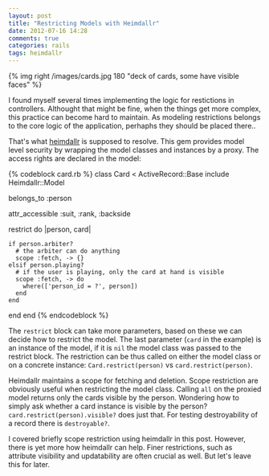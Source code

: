 ```yaml
---
layout: post
title: "Restricting Models with Heimdallr"
date: 2012-07-16 14:28
comments: true
categories: rails
tags: heimdallr
---
```

{% img right /images/cards.jpg 180 "deck of cards, some have visible faces" %}

I found myself several times implementing the logic for restictions in controllers.
Althought that might be fine, when the things get more complex, this practice
can become hard to maintain. As modeling restrictions belongs to the core logic of
the application, perhaphs they should be placed there..

That's what [heimdallr](http://github.com/roundlake/heimdallr) is supposed to resolve.
This gem provides model level security by wrapping the model classes and
instances by a proxy. The access rights are declared in the model:

{% codeblock card.rb %}
class Card < ActiveRecord::Base
  include Heimdallr::Model

  belongs_to :person

  attr_accessible :suit, :rank, :backside

  restrict do |person, card|

    if person.arbiter?
      # the arbiter can do anything
      scope :fetch, -> {}
    elsif person.playing?
      # if the user is playing, only the card at hand is visible
      scope :fetch, -> do
        where(['person_id = ?', person])
      end
    end
  end
end
{% endcodeblock %}

The `restrict` block can take more parameters, based on these we can decide how
to restrict the model. The last parameter (`card` in the example) is an
instance of the model, if it is `nil` the model class was passed to the restrict
block. The restriction can be thus called on either the model class or on a
concrete instance: `Card.restrict(person)` vs `card.restrict(person)`.

Heimdallr maintains a scope for fetching and deletion. Scope restriction are obviously
useful when restricting the model class. Calling `all` on the proxied model
returns only the cards visible by the person. Wondering how to simply ask
whether a card instance is visible by the person? `card.restrict(person).visible?`
does just that. For testing destroyability of a record there is `destroyable?`.

I covered briefly scope restriction using  heimdallr in this post. However, there
is yet more how heimdallr can help. Finer restrictions, such as attribute visibility
and updatability are often crucial as well. But let's leave this for later.
